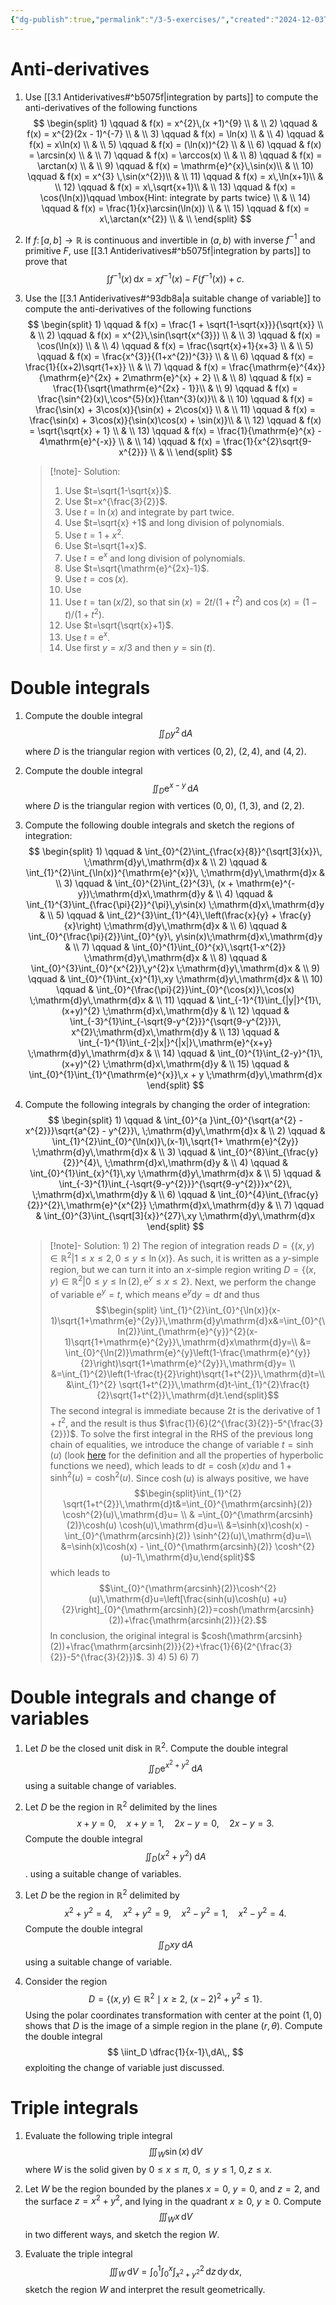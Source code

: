 ```yaml
---
{"dg-publish":true,"permalink":"/3-5-exercises/","created":"2024-12-03T09:48:42.588+01:00","updated":"2024-12-17T12:51:30.071+01:00"}
---
```


# Anti-derivatives

1) Use [[3.1 Antiderivatives#^b5075f\|integration by parts]] to compute the anti-derivatives of the following functions
	$$ \begin{split} 1) \qquad & f(x) = x^{2}\,(x +1)^{9} \\ & \\ 2) \qquad & f(x) = x^{2}(2x - 1)^{-7} \\ & \\ 3) \qquad & f(x) = \ln(x) \\ & \\ 4)  \qquad & f(x) = x\ln(x) \\ & \\ 5)  \qquad & f(x) = (\ln(x))^{2} \\ & \\ 6)  \qquad & f(x) = \arcsin(x) \\ & \\ 7)  \qquad & f(x) = \arccos(x) \\ & \\ 8)  \qquad & f(x) = \arctan(x) \\ & \\ 9)  \qquad & f(x) = \mathrm{e}^{x}\,\sin(x)\\ & \\ 10)  \qquad & f(x) = x^{3} \,\sin(x^{2})\\ & \\ 11)  \qquad & f(x) = x\,\ln(x+1)\\ & \\ 12)  \qquad & f(x) = x\,\sqrt{x+1}\\ & \\ 13) \qquad & f(x) = \cos(\ln(x))\qquad \mbox{Hint: integrate by parts twice} \\ & \\ 14) \qquad & f(x) = \frac{1}{x}\arcsin(\ln(x)) \\ & \\ 15) \qquad & f(x) = x\,\arctan(x^{2}) \\ & \\ \end{split} $$

2) If $f\colon[a,b]\rightarrow \mathbb{R}$ is continuous and invertible in $(a,b)$ with inverse $f^{-1}$ and primitive $F$, use [[3.1 Antiderivatives#^b5075f\|integration by parts]] to prove that 
	$$ \int f^{-1}(x)\,\mathrm{d}x =x f^{-1}(x) - F(f^{-1}(x)) + c .$$

3) Use the [[3.1 Antiderivatives#^93db8a\|a suitable change of variable]] to compute the anti-derivatives of the following functions
	$$ \begin{split} 1) \qquad & f(x) = \frac{1 + \sqrt{1-\sqrt{x}}}{\sqrt{x}}  \\ & \\ 2) \qquad & f(x) =  x^{2}\,\sin(\sqrt{x^{3}}) \\ & \\ 3) \qquad & f(x) =   \cos(\ln(x)) \\ & \\ 4) \qquad & f(x) =   \frac{\sqrt{x}+1}{x+3} \\ & \\ 5) \qquad & f(x) =  \frac{x^{3}}{(1+x^{2})^{3}} \\ & \\ 6) \qquad & f(x) =   \frac{1}{(x+2)\sqrt{1+x}} \\ & \\ 7) \qquad & f(x) =   \frac{\mathrm{e}^{4x}}{\mathrm{e}^{2x} + 2\mathrm{e}^{x} + 2} \\ & \\ 8) \qquad & f(x) =   \frac{1}{\sqrt{\mathrm{e}^{2x} - 1}}\\ & \\ 9) \qquad & f(x) =   \frac{\sin^{2}(x)\,\cos^{5}(x)}{\tan^{3}(x)}\\ & \\ 10) \qquad & f(x) =  \frac{\sin(x) + 3\cos(x)}{\sin(x) + 2\cos(x)} \\ & \\ 11) \qquad & f(x) =   \frac{\sin(x) + 3\cos(x)}{\sin(x)\cos(x) + \sin(x)}\\ & \\ 12) \qquad & f(x) = \sqrt{\sqrt{x} + 1}  \\ & \\ 13) \qquad & f(x) = \frac{1}{\mathrm{e}^{x} - 4\mathrm{e}^{-x}} \\ & \\ 14) \qquad & f(x) = \frac{1}{x^{2}\sqrt{9-x^{2}}}  \\ & \\ \end{split} $$
	>[!note]- Solution:
	>1) Use $t=\sqrt{1-\sqrt{x}}$.
	>2) Use $t=x^{\frac{3}{2}}$.
	>3) Use $t=\ln(x)$ and integrate by part twice.
	>4) Use $t=\sqrt{x} +1$ and long division of polynomials.
	>5) Use $t=1+x^2$.
	>6) Use $t=\sqrt{1+x}$.
	>7) Use $t=\mathrm{e}^x$ and long division of polynomials.
	>8) Use $t=\sqrt{\mathrm{e}^{2x}-1}$.
	>9) Use $t=\cos(x)$. 
	>10) Use
	>11) Use $t=\tan(x/2)$, so that $\sin(x)=2t/(1+t^2)$ and $\cos(x)=(1-t)/(1+t^2)$. 
	>12) Use $t=\sqrt{\sqrt{x}+1}$.
	>13) Use $t=\mathrm{e}^x$.
	>14) Use first $y=x/3$ and then $y=\sin(t)$. 

# Double integrals 

1) Compute the double integral
	$$ \iint_{D}y^{2}\,\mathrm{d}A$$
	where $D$ is the triangular region with vertices $(0,2)$, $(2,4)$, and $(4,2)$.

2) Compute the double integral
	$$ \iint_{D}\mathrm{e}^{x-y}\,\mathrm{d}A $$
	where $D$ is the triangular region with vertices $(0,0)$, $(1,3)$, and $(2,2)$.

3) Compute the following double integrals and sketch the regions of integration:
	$$ \begin{split} 1) \qquad & \int_{0}^{2}\int_{\frac{x}{8}}^{\sqrt[3]{x}}\, \;\mathrm{d}y\,\mathrm{d}x & \\ 2) \qquad & \int_{1}^{2}\int_{\ln(x)}^{\mathrm{e}^{x}}\, \;\mathrm{d}y\,\mathrm{d}x & \\ 3) \qquad & \int_{0}^{2}\int_{2}^{3}\, (x + \mathrm{e}^{-y})\;\mathrm{d}x\,\mathrm{d}y & \\ 4)  \qquad & \int_{1}^{3}\int_{\frac{\pi}{2}}^{\pi}\,y\sin(x) \;\mathrm{d}x\,\mathrm{d}y & \\ 5)  \qquad & \int_{2}^{3}\int_{1}^{4}\,\left(\frac{x}{y} + \frac{y}{x}\right) \;\mathrm{d}y\,\mathrm{d}x & \\ 6)  \qquad & \int_{0}^{\frac{\pi}{2}}\int_{0}^{y}\, y\sin(x)\;\mathrm{d}x\,\mathrm{d}y & \\ 7)  \qquad & \int_{0}^{1}\int_{0}^{x}\,\sqrt{1-x^{2}} \;\mathrm{d}y\,\mathrm{d}x & \\ 8)  \qquad & \int_{0}^{3}\int_{0}^{x^{2}}\,y^{2}x \;\mathrm{d}y\,\mathrm{d}x & \\ 9)  \qquad & \int_{0}^{1}\int_{x}^{1}\,xy \;\mathrm{d}y\,\mathrm{d}x & \\ 10)  \qquad & \int_{0}^{\frac{\pi}{2}}\int_{0}^{\cos(x)}\,\cos(x) \;\mathrm{d}y\,\mathrm{d}x & \\ 11)  \qquad & \int_{-1}^{1}\int_{|y|}^{1}\,(x+y)^{2} \;\mathrm{d}x\,\mathrm{d}y & \\ 12)  \qquad & \int_{-3}^{1}\int_{-\sqrt{9-y^{2}}}^{\sqrt{9-y^{2}}}\, x^{2}\;\mathrm{d}x\,\mathrm{d}y & \\ 13) \qquad & \int_{-1}^{1}\int_{-2|x|}^{|x|}\,\mathrm{e}^{x+y} \;\mathrm{d}y\,\mathrm{d}x & \\ 14) \qquad & \int_{0}^{1}\int_{2-y}^{1}\,(x+y)^{2} \;\mathrm{d}x\,\mathrm{d}y & \\ 15) \qquad & \int_{0}^{1}\int_{1}^{\mathrm{e}^{x}}\,x + y \;\mathrm{d}y\,\mathrm{d}x \end{split} $$

4) Compute the following integrals by changing the order of integration:
	$$ \begin{split} 1) \qquad & \int_{0}^{a }\int_{0}^{\sqrt{a^{2} - x^{2}}}\sqrt{a^{2} - y^{2}}\, \;\mathrm{d}y\,\mathrm{d}x & \\ 2)  \qquad & \int_{1}^{2}\int_{0}^{\ln(x)}\,(x-1)\,\sqrt{1+ \mathrm{e}^{2y}} \;\mathrm{d}y\,\mathrm{d}x & \\ 3)  \qquad & \int_{0}^{8}\int_{\frac{y}{2}}^{4}\, \;\mathrm{d}x\,\mathrm{d}y & \\ 4)  \qquad & \int_{0}^{1}\int_{x}^{1}\,xy \;\mathrm{d}y\,\mathrm{d}x & \\ 5)  \qquad & \int_{-3}^{1}\int_{-\sqrt{9-y^{2}}}^{\sqrt{9-y^{2}}}x^{2}\, \;\mathrm{d}x\,\mathrm{d}y & \\ 6)  \qquad & \int_{0}^{4}\int_{\frac{y}{2}}^{2}\,\mathrm{e}^{x^{2}} \;\mathrm{d}x\,\mathrm{d}y & \\ 7)  \qquad & \int_{0}^{3}\int_{\sqrt[3]{x}}^{27}\,xy \;\mathrm{d}y\,\mathrm{d}x \end{split} $$
	>[!note]- Solution:
	>1)
	>2) The region of integration reads $D=\{(x,y)\in\mathbb{R}^{2}|1\leq x\leq 2, 0\leq y\leq \ln(x)\}$. As such, it is written as a $y$-simple region, but we can turn it into an $x$-simple region writing $D=\{(x,y)\in\mathbb{R}^{2}|0\leq y\leq \ln(2),\mathrm{e}^{y}\leq x\leq 2\}$. Next, we perform the change of variable $\mathrm{e}^{y}=t$, which means $\mathrm{e}^{y}\mathrm{d}y=\mathrm{d}t$ and thus
	>	$$\begin{split} \int_{1}^{2}\int_{0}^{\ln(x)}(x-1)\sqrt{1+\mathrm{e}^{2y}}\,\mathrm{d}y\mathrm{d}x&=\int_{0}^{\ln(2)}\int_{\mathrm{e}^{y}}^{2}(x-1)\sqrt{1+\mathrm{e}^{2y}}\,\mathrm{d}x\mathrm{d}y=\\ &= \int_{0}^{\ln(2)}\mathrm{e}^{y}\left(1-\frac{\mathrm{e}^{y}}{2}\right)\sqrt{1+\mathrm{e}^{2y}}\,\mathrm{d}y= \\ &=\int_{1}^{2}\left(1-\frac{t}{2}\right)\sqrt{1+t^{2}}\,\mathrm{d}t=\\ &\int_{1}^{2} \sqrt{1+t^{2}}\,\mathrm{d}t-\int_{1}^{2}\frac{t}{2}\sqrt{1+t^{2}}\,\mathrm{d}t.\end{split}$$
	>	The second integral is immediate because $2t$ is the derivative of $1+t^{2}$, and the result is thus $\frac{1}{6}(2^{\frac{3}{2}}-5^{\frac{3}{2}})$. To solve the first integral in the RHS of the previous long chain of equalities, we introduce the change of variable $t=\sinh(u)$ (look [here](https://en.wikipedia.org/wiki/Hyperbolic_functions) for the definition and all the properties of hyperbolic functions we need), which leads to $\mathrm{d}t=\cosh(x)\mathrm{d}u$ and $1+\sinh^{2}(u)=\cosh^{2}(u)$. Since $\cosh(u)$ is always positive, we have
	>		$$\begin{split}\int_{1}^{2} \sqrt{1+t^{2}}\,\mathrm{d}t&=\int_{0}^{\mathrm{arcsinh}(2)} \cosh^{2}(u)\,\mathrm{d}u= \\ & =\int_{0}^{\mathrm{arcsinh}(2)}\cosh(u) \cosh(u)\,\mathrm{d}u=\\ &=\sinh(x)\cosh(x) - \int_{0}^{\mathrm{arcsinh}(2)} \sinh^{2}(u)\,\mathrm{d}u=\\ &=\sinh(x)\cosh(x) - \int_{0}^{\mathrm{arcsinh}(2)} \cosh^{2} (u)-1\,\mathrm{d}u,\end{split}$$
	>		which leads to
	>			$$\int_{0}^{\mathrm{arcsinh}(2)}\cosh^{2}(u)\,\mathrm{d}u=\left[\frac{sinh(u)\cosh(u) +u}{2}\right]_{0}^{\mathrm{arcsinh}(2)}=cosh(\mathrm{arcsinh}(2))+\frac{\mathrm{arcsinh(2)}}{2}.$$
	>				In conclusion, the original integral is $cosh(\mathrm{arcsinh}(2))+\frac{\mathrm{arcsinh(2)}}{2}+\frac{1}{6}(2^{\frac{3}{2}}-5^{\frac{3}{2}})$. 
	>3)
	>4)
	>5)
	>6)
	>7)


# Double integrals and change of variables

1) Let $D$ be the closed unit disk in $\mathbb{R}^{2}$. Compute the double integral
	$$ \iint_{D}\mathrm{e}^{x^2 + y^{2}}\;\mathrm{d}A$$
	using a suitable change of variables.

2) Let $D$ be the region in $\mathbb{R}^{2}$ delimited by the lines
	$$ x+y=0,\quad x+y=1,\quad 2x-y=0,\quad 2x-y=3 . $$
	Compute the double integral
	$$ \iint_{D}(x^{2} + y^{2})\;\mathrm{d}A $$.
	using a suitable change of variables.

3) Let $D$ be the region in $\mathbb{R}^2$ delimited by
	$$ x^2 + y^2 = 4,\quad  x^2 + y^2 = 9, \quad x^2 - y^2 = 1, \quad x^{2 }- y^{2} = 4.$$
	Compute the double integral 
	$$ \iint_{D}xy\;\mathrm{d}A $$
	using a suitable change of variable.

4) Consider the region
	$$ D=\left\lbrace (x,y)\in \mathbb{R}^2 \mid x\geq 2,\: (x-2)^2+y^{2}\leq 1 \right\rbrace . $$
	Using the polar coordinates transformation with center at the point $(1,0)$ shows that $D$ is the image of a simple region in the plane $(r,\theta)$. Compute the double integral 
	$$ \iint_D \dfrac{1}{x-1}\,dA\,, $$
	exploiting the change of variable just discussed.


# Triple integrals

1)  Evaluate the following triple integral
	$$ \iiint_{W} \sin(x)\,\mathrm{d}V $$
	where $W$ is the solid given by $0\leq x\leq \pi$, $0,\leq y\leq 1$, $0, z\leq x$.

2) Let $W$ be the region bounded by the planes $x=0$, $y = 0$, and $z=2$, and the surface $z = x^{2} + y^{2}$, and lying in the quadrant $x \geq 0$, $y\geq  0$. Compute 
	$$ \iiint_{W}x\,\mathrm{d}V $$
	in two different ways, and sketch the region $W$.

3) Evaluate the triple integral
	$$ \iiint_{W}\,\mathrm{d}V=\int_{0}^{1}\int_{0}^{x}\int_{x^{2} + y^{2}}^{2}\,\mathrm{d}z\,\mathrm{d}y \,\mathrm{d}x, $$
	sketch the region $W$ and interpret the result geometrically.
